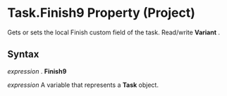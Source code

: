 
# Task.Finish9 Property (Project)

Gets or sets the local Finish custom field of the task. Read/write  **Variant** .


## Syntax

 _expression_ . **Finish9**

 _expression_ A variable that represents a **Task** object.

